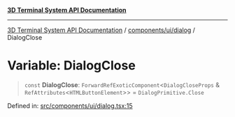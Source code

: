 [**3D Terminal System API Documentation**](../../../../README.md)

***

[3D Terminal System API Documentation](../../../../README.md) / [components/ui/dialog](../README.md) / DialogClose

# Variable: DialogClose

> `const` **DialogClose**: `ForwardRefExoticComponent`\<`DialogCloseProps` & `RefAttributes`\<`HTMLButtonElement`\>\> = `DialogPrimitive.Close`

Defined in: [src/components/ui/dialog.tsx:15](https://github.com/Dicommunitas/ThreeJS_Terminal_3D/blob/99a29fe17cab393c4120b6b5906a4ebb1fb3c239/src/components/ui/dialog.tsx#L15)
